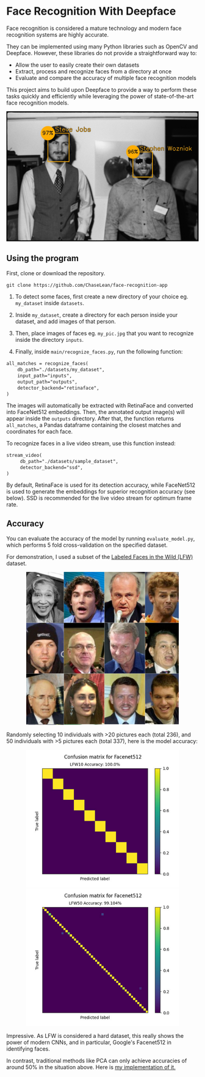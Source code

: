 # Face Recognition With Deepface

Face recognition is considered a mature technology and modern face recognition systems are highly accurate.

They can be implemented using many Python libraries such as OpenCV and Deepface. However, these libraries do not provide a straightforward way to:

<ul>
<li>Allow the user to easily create their own datasets</li>
<li>Extract, process and recognize faces from a directory at once</li>
<li>Evaluate and compare the accuracy of multiple face recognition models</li>
</ul>

This project aims to build upon Deepface to provide a way to perform these tasks quickly and efficiently while leveraging the power of state-of-the-art face recognition models.

<p align="center">
    <img src="assets/output_sample.jpg">
</p>

## Using the program

First, clone or download the repository.

```
git clone https://github.com/ChaseLean/face-recognition-app
```

1. To detect some faces, first create a new directory of your choice eg. `my_dataset` inside `datasets`. 

2. Inside `my_dataset`, create a directory for each person inside your dataset, and add images of that person.

3. Then, place images of faces eg. `my_pic.jpg` that you want to recognize inside the directory `inputs`. 

4. Finally, inside `main/recognize_faces.py`, run the following function:

```
all_matches = recognize_faces(
    db_path="./datasets/my_dataset", 
    input_path="inputs", 
    output_path="outputs", 
    detector_backend="retinaface", 
)
```
The images will automatically be extracted with RetinaFace and converted into FaceNet512 embeddings. Then, the annotated output image(s) will appear inside the `outputs` directory. After that, the function returns `all_matches`, a Pandas dataframe containing the closest matches and coordinates for each face.

To recognize faces in a live video stream, use this function instead:

```
stream_video(
     db_path="./datasets/sample_dataset", 
     detector_backend="ssd",
)
```

By default, RetinaFace is used for its detection accuracy, while FaceNet512 is used to generate the embeddings for superior recognition accuracy (see below). SSD is recommended for the live video stream for optimum frame rate.

## Accuracy

You can evaluate the accuracy of the model by running `evaluate_model.py`, which performs 5 fold cross-validation on the specified dataset.

For demonstration, I used a subset of the [Labeled Faces in the Wild (LFW)](http://vis-www.cs.umass.edu/lfw/) dataset.

<p align="center">
    <img src="assets/lfw.jpg" width=400>
</p>

Randomly selecting 10 individuals with >20 pictures each (total 236), and 50 individuals with >5 pictures each (total 337), here is the model accuracy:

<p float="left" align="center">
  <img src="assets/facenet512_lfw10.jpg" width="400" />
  <img src="assets/facenet512_lfw50.jpg" width="400" /> 
</p>

Impressive. As LFW is considered a hard dataset, this really shows the power of modern CNNs, and in particular, Google's Facenet512 in identifying faces.

In contrast, traditional methods like PCA can only achieve accuracies of around 50% in the situation above. Here is <a href="https://github.com/ChaseLean/pca-face-recognition">my implementation of it.</a>